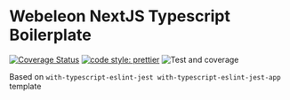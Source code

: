 # Webeleon NextJS Typescript Boilerplate

[![Coverage Status](https://coveralls.io/repos/github/Webeleon/Next-JS-starter-project/badge.svg?branch=main)](https://coveralls.io/github/Webeleon/Next-JS-starter-project?branch=maim)
[![code style: prettier](https://img.shields.io/badge/code_style-prettier-ff69b4.svg?style=flat-square)](https://github.com/prettier/prettier)
![Test and coverage](https://github.com/webeleon/Next-JS-starter-project/workflows/Test%20and%20coverage/badge.svg)

Based on `with-typescript-eslint-jest with-typescript-eslint-jest-app` template 
